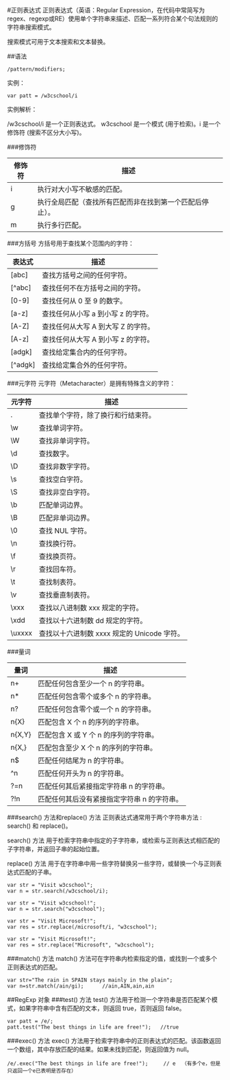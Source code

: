 #正则表达式
正则表达式（英语：Regular Expression，在代码中常简写为regex、regexp或RE）使用单个字符串来描述、匹配一系列符合某个句法规则的字符串搜索模式。

搜索模式可用于文本搜索和文本替换。

##语法

```
/pattern/modifiers;
```
实例：

```
var patt = /w3cschool/i
```
实例解析：

/w3cschool/i  是一个正则表达式。
w3cschool  是一个模式 (用于检索)。i  是一个修饰符 (搜索不区分大小写)。

###修饰符

修饰符 | 描述
---|---
i | 执行对大小写不敏感的匹配。
g | 执行全局匹配（查找所有匹配而非在找到第一个匹配后停止）。
m | 执行多行匹配。

###方括号
方括号用于查找某个范围内的字符：

表达式 | 描述
---|---
[abc]	|查找方括号之间的任何字符。
[^abc]	|查找任何不在方括号之间的字符。
[0-9]	|查找任何从 0 至 9 的数字。
[a-z]	|查找任何从小写 a 到小写 z 的字符。
[A-Z]	|查找任何从大写 A 到大写 Z 的字符。
[A-z]	|查找任何从大写 A 到小写 z 的字符。
[adgk]	|查找给定集合内的任何字符。
[^adgk]	|查找给定集合外的任何字符。

###元字符
元字符（Metacharacter）是拥有特殊含义的字符：

元字符	| 描述
---|---
.	| 查找单个字符，除了换行和行结束符。
\w	| 查找单词字符。
\W	| 查找非单词字符。
\d	| 查找数字。
\D	| 查找非数字字符。
\s	| 查找空白字符。
\S	| 查找非空白字符。
\b	| 匹配单词边界。
\B	| 匹配非单词边界。
\0	| 查找 NUL 字符。
\n	| 查找换行符。
\f	| 查找换页符。
\r	| 查找回车符。
\t	| 查找制表符。
\v	| 查找垂直制表符。
\xxx	| 查找以八进制数 xxx 规定的字符。
\xdd	| 查找以十六进制数 dd 规定的字符。
\uxxxx	| 查找以十六进制数 xxxx 规定的 Unicode 字符。

###量词

量词 | 描述
---|---
n+	| 匹配任何包含至少一个 n 的字符串。
n*	| 匹配任何包含零个或多个 n 的字符串。
n?	| 匹配任何包含零个或一个 n 的字符串。
n{X}	| 匹配包含 X 个 n 的序列的字符串。
n{X,Y}	| 匹配包含 X 或 Y 个 n 的序列的字符串。
n{X,}	| 匹配包含至少 X 个 n 的序列的字符串。
n$	| 匹配任何结尾为 n 的字符串。
^n	| 匹配任何开头为 n 的字符串。
?=n	| 匹配任何其后紧接指定字符串 n 的字符串。
?!n	| 匹配任何其后没有紧接指定字符串 n 的字符串。


###search() 方法和replace() 方法
正则表达式通常用于两个字符串方法 : search() 和 replace()。

search() 方法 用于检索字符串中指定的子字符串，或检索与正则表达式相匹配的子字符串，并返回子串的起始位置。

replace() 方法 用于在字符串中用一些字符替换另一些字符，或替换一个与正则表达式匹配的子串。

```
var str = "Visit w3cschool";
var n = str.search(/w3cschool/i);

var str = "Visit w3cschool!";
var n = str.search("w3cschool");

var str = "Visit Microsoft!";
var res = str.replace(/microsoft/i, "w3cschool");

var str = "Visit Microsoft!";
var res = str.replace("Microsoft", "w3cschool");
```

###match() 方法
match() 方法可在字符串内检索指定的值，或找到一个或多个正则表达式的匹配。

```
var str="The rain in SPAIN stays mainly in the plain"; 
var n=str.match(/ain/gi);      //ain,AIN,ain,ain
```

##RegExp 对象
###test() 方法
test() 方法用于检测一个字符串是否匹配某个模式，如果字符串中含有匹配的文本，则返回 true，否则返回 false。

```
var patt = /e/;
patt.test("The best things in life are free!");   //true
```
###exec() 方法
exec() 方法用于检索字符串中的正则表达式的匹配。该函数返回一个数组，其中存放匹配的结果。如果未找到匹配，则返回值为 null。

```
/e/.exec("The best things in life are free!");     // e  （有多个e，但是只返回一个e已表明是否存在）
```
